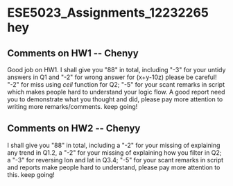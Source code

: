 # ESE5023_Assignments_12232265 hey
## Comments on HW1 -- Chenyy
Good job on HW1. I shall give you "88" in total, including "-3" for your untidy answers in Q1 and "-2" for wrong answer for (x+y-10z) please be careful! "-2" for miss using _ceil_ function for Q2; "-5" for your scant remarks in script which makes people hard to understand your logic flow. A good report need you to demonstrate what you thought and did, please pay more attention to writing more remarks/comments. keep going!

## Comments on HW2 -- Chenyy
I shall give you "88" in total, including a "-2" for your missing of explaining any trend in Q1.2, a "-2" for your missing of explaining how you filter in Q2; a "-3" for reversing lon and lat in Q3.4; "-5" for your scant remarks in script and reports make people hard to understand, please pay more attention to this. keep going!
